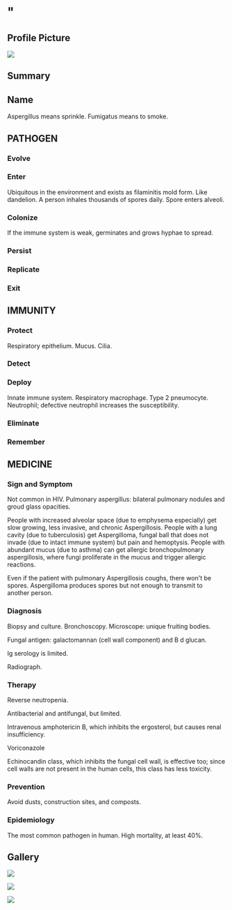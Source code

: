 # "

## Profile Picture

![](1.jpeg)

## Summary

## Name

Aspergillus means sprinkle.
Fumigatus means to smoke.

## PATHOGEN

### Evolve

### Enter

Ubiquitous in the environment and exists as filaminitis mold form.
Like dandelion.
A person inhales thousands of spores daily.
Spore enters alveoli.

### Colonize

If the immune system is weak, germinates and grows hyphae to spread.

### Persist

### Replicate

### Exit

## IMMUNITY

### Protect

Respiratory epithelium.
Mucus.
Cilia.

### Detect

### Deploy

Innate immune system.
Respiratory macrophage.
Type 2 pneumocyte.
Neutrophil; defective neutrophil increases the susceptibility.

### Eliminate

### Remember

## MEDICINE

### Sign and Symptom

Not common in HIV.
Pulmonary aspergillus: bilateral pulmonary nodules and groud glass opacities.

People with increased alveolar space (due to emphysema especially) get slow growing, less invasive, and chronic Aspergillosis.
People with a lung cavity (due to tuberculosis) get Aspergilloma, fungal ball that does not invade (due to intact immune system) but pain and hemoptysis.
People with abundant mucus (due to asthma) can get allergic bronchopulmonary aspergillosis, where fungi proliferate in the mucus and trigger allergic reactions.

Even if the patient with pulmonary Aspergillosis coughs, there won't be spores. 
Aspergilloma produces spores but not enough to transmit to another person.

### Diagnosis

Biopsy and culture.
Bronchoscopy.
Microscope: unique fruiting bodies.

Fungal antigen: galactomannan (cell wall component) and B d glucan.

Ig serology is limited.

Radiograph.

### Therapy

Reverse neutropenia.

Antibacterial and antifungal, but limited.

Intravenous amphotericin B, which inhibits the ergosterol, but causes renal insufficiency.

Voriconazole

Echinocandin class, which inhibits the fungal cell wall, is effective too; since cell walls are not present in the human cells, this class has less toxicity.

### Prevention

Avoid dusts, construction sites, and composts.

### Epidemiology

The most common pathogen in human.
High mortality, at least 40%.

## Gallery

![](2.jpeg)

![](3.jpeg)

![](4.jpeg)
